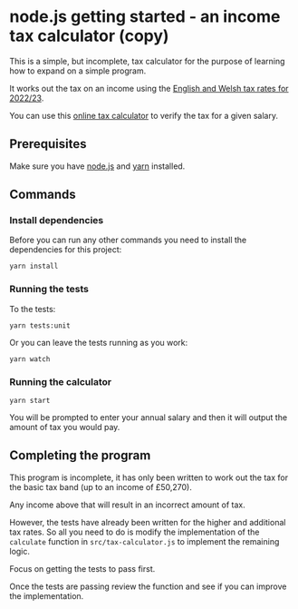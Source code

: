 # node.js getting started - an income tax calculator (copy)

This is a simple, but incomplete, tax calculator for the purpose of learning how to expand on a simple program.

It works out the tax on an income using the [English and Welsh tax rates for 2022/23](https://www.gov.uk/income-tax-rates).

You can use this [online tax calculator](https://www.moneysavingexpert.com/tax-calculator/) to verify the tax for a given salary.

## Prerequisites

Make sure you have [node.js](https://nodejs.org/en/download/) and [yarn](https://classic.yarnpkg.com/lang/en/docs/install/) installed.

## Commands

### Install dependencies

Before you can run any other commands you need to install the dependencies for this project:

`yarn install`

### Running the tests

To the tests:

`yarn tests:unit`

Or you can leave the tests running as you work:

`yarn watch`

### Running the calculator

`yarn start`

You will be prompted to enter your annual salary and then it will output the amount of tax you would pay.

## Completing the program

This program is incomplete, it has only been written to work out the tax for the basic tax band (up to an income of £50,270).

Any income above that will result in an incorrect amount of tax.

However, the tests have already been written for the higher and additional tax rates. So all you need to do is modify the implementation of the `calculate` function in `src/tax-calculator.js` to implement the remaining logic.

Focus on getting the tests to pass first.

Once the tests are passing review the function and see if you can improve the implementation.